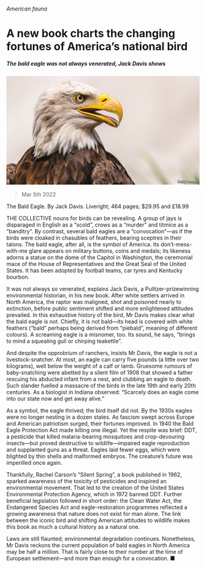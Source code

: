 ###### American fauna

# A new book charts the changing fortunes of America’s national bird 

##### The bald eagle was not always venerated, Jack Davis shows 

![image](images/20220305_CUP003_0.jpg) 

> Mar 5th 2022 

The Bald Eagle. By Jack Davis. Liveright; 464 pages; $29.95 and £18.99

THE COLLECTIVE nouns for birds can be revealing. A group of jays is disparaged in English as a “scold”, crows as a “murder” and titmice as a “banditry”. By contrast, several bald eagles are a “convocation”—as if the birds were cloaked in chasubles of feathers, bearing sceptres in their talons. The bald eagle, after all, is the symbol of America. Its don’t-mess-with-me glare appears on military buttons, coins and medals; its likeness adorns a statue on the dome of the Capitol in Washington, the ceremonial mace of the House of Representatives and the Great Seal of the United States. It has been adopted by football teams, car tyres and Kentucky bourbon.


It was not always so venerated, explains Jack Davis, a Pulitzer-prizewinning environmental historian, in his new book. After white settlers arrived in North America, the raptor was maligned, shot and poisoned nearly to extinction, before public sentiment shifted and more enlightened attitudes prevailed. In this exhaustive history of the bird, Mr Davis makes clear what the bald eagle is not. Chiefly, it is not bald—its head is covered with white feathers (“bald” perhaps being derived from “piebald”, meaning of different colours). A screaming eagle is a misnomer, too. Its sound, he says, “brings to mind a squealing gull or chirping teakettle”.

And despite the opprobrium of ranchers, insists Mr Davis, the eagle is not a livestock-snatcher. At most, an eagle can carry five pounds (a little over two kilograms), well below the weight of a calf or lamb. Gruesome rumours of baby-snatching were abetted by a silent film of 1908 that showed a father rescuing his abducted infant from a nest, and clubbing an eagle to death. Such slander fuelled a massacre of the birds in the late 19th and early 20th centuries. As a biologist in Indiana observed: “Scarcely does an eagle come into our state now and get away alive.”

As a symbol, the eagle thrived; the bird itself did not. By the 1930s eagles were no longer nesting in a dozen states. As fascism swept across Europe and American patriotism surged, their fortunes improved. In 1940 the Bald Eagle Protection Act made killing one illegal. Yet the respite was brief: DDT, a pesticide that killed malaria-bearing mosquitoes and crop-devouring insects—but proved destructive to wildlife—impaired eagle reproduction and supplanted guns as a threat. Eagles laid fewer eggs, which were blighted by thin shells and malformed embryos. The creature’s future was imperilled once again.

Thankfully, Rachel Carson’s “Silent Spring”, a book published in 1962, sparked awareness of the toxicity of pesticides and inspired an environmental movement. That led to the creation of the United States Environmental Protection Agency, which in 1972 banned DDT. Further beneficial legislation followed in short order: the Clean Water Act, the Endangered Species Act and eagle-restoration programmes reflected a growing awareness that nature does not exist for man alone. The link between the iconic bird and shifting American attitudes to wildlife makes this book as much a cultural history as a natural one.

Laws are still flaunted; environmental degradation continues. Nonetheless, Mr Davis reckons the current population of bald eagles in North America may be half a million. That is fairly close to their number at the time of European settlement—and more than enough for a convocation. ■

